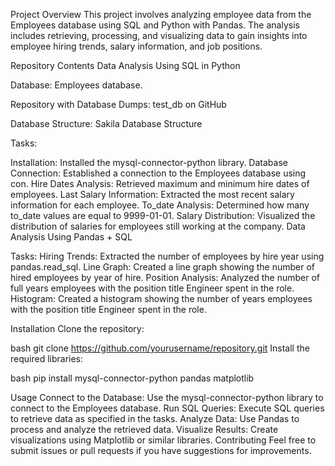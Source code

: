 Project Overview
This project involves analyzing employee data from the Employees database using SQL and Python with Pandas. The analysis includes retrieving, processing, and visualizing data to gain insights into employee hiring trends, salary information, and job positions.

Repository Contents
Data Analysis Using SQL in Python

Database: Employees database.

Repository with Database Dumps: test_db on GitHub

Database Structure: Sakila Database Structure

Tasks:

Installation: Installed the mysql-connector-python library.
Database Connection: Established a connection to the Employees database using con.
Hire Dates Analysis: Retrieved maximum and minimum hire dates of employees.
Last Salary Information: Extracted the most recent salary information for each employee.
To_date Analysis: Determined how many to_date values are equal to 9999-01-01.
Salary Distribution: Visualized the distribution of salaries for employees still working at the company.
Data Analysis Using Pandas + SQL

Tasks:
Hiring Trends: Extracted the number of employees by hire year using pandas.read_sql.
Line Graph: Created a line graph showing the number of hired employees by year of hire.
Position Analysis: Analyzed the number of full years employees with the position title Engineer spent in the role.
Histogram: Created a histogram showing the number of years employees with the position title Engineer spent in the role.

Installation
Clone the repository:

bash
git clone https://github.com/yourusername/repository.git
Install the required libraries:

bash
pip install mysql-connector-python pandas matplotlib

Usage
Connect to the Database: Use the mysql-connector-python library to connect to the Employees database.
Run SQL Queries: Execute SQL queries to retrieve data as specified in the tasks.
Analyze Data: Use Pandas to process and analyze the retrieved data.
Visualize Results: Create visualizations using Matplotlib or similar libraries.
Contributing
Feel free to submit issues or pull requests if you have suggestions for improvements.
